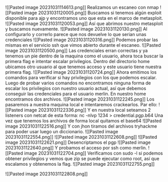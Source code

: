![[Pasted image 20231031114613.png]]
Realizamos un escaneo con nmap
![[Pasted image 20231031120005.png]]
Buscamos si tenemos algún exploit disponible para ajp y encontramos uno que esta en el marco de metasploit.
![[Pasted image 20231031120053.png]]
Así que abrimos nuestro metasploit y buscamos nuevamente.
![[Pasted image 20231031120130.png]]
Al configurarlo y correrlo parece que nos devuelve lo que serian unas credenciales
![[Pasted image 20231031120316.png]]
Podemos probar las mismas en el servicio ssh que vimos abierto durante el escaneo.
![[Pasted image 20231031120500.png]]
Las credenciales erran correctas y ya tenemos un pie dentro de la maquina como el usuario, ahora toca buscar la primera flag e intentar escalar privilegios.
Dentro del directorio home ubicamos otro usuario al que tenemos acceso y este usuario tiene nuestra primera flag.
![[Pasted image 20231031120724.png]]
Ahora emitimos los comandos para verificar si hay privilegios con los que podemos escalar.
Luego de probar varios comandos no encontramos ninguna forma de escalar los privilegios con nuestro usuario actual, así que debemos conseguir las credenciales para el usuario merlin. En nuestro home encontramos dos archivos.
![[Pasted image 20231031122245.png]]
Los pasaremos a nuestra maquina local e intentaremos crackearlos.
Par ello:
![[Pasted image 20231031122336.png]]
Y en nuestra local seteamos 2 listeners con netcat de esta forma:
nc -nlvp 1234 > credential.pgp.b64
Una vez que tenemos los archivos de forma local quitamos el base64
![[Pasted image 20231031122516.png]]
Y con jhon tiramos del archivos tryhackme para poder usar luego un diccionario.
![[Pasted image 20231031122554.png]]
![[Pasted image 20231031122608.png]]
![[Pasted image 20231031122621.png]]
Desencriptamos el pgp
![[Pasted image 20231031122640.png]]
Y probamos el acceso por ssh como merlin.
![[Pasted image 20231031122704.png]]
Verificamos con sudo -l si podemos obtener privilegios y vemos que zip se puede ejecutar como root, así que escalamos y obtenemos la flag.
![[Pasted image 20231031122755.png]]


![[Pasted image 20231031122808.png]]
